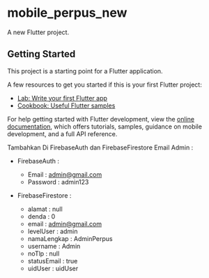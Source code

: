 # mobile_perpus_new

A new Flutter project.

## Getting Started

This project is a starting point for a Flutter application.

A few resources to get you started if this is your first Flutter project:

- [Lab: Write your first Flutter app](https://docs.flutter.dev/get-started/codelab)
- [Cookbook: Useful Flutter samples](https://docs.flutter.dev/cookbook)

For help getting started with Flutter development, view the
[online documentation](https://docs.flutter.dev/), which offers tutorials,
samples, guidance on mobile development, and a full API reference.


Tambahkan Di FirebaseAuth dan FirebaseFirestore Email Admin : 

- FirebaseAuth : 
    - Email       : admin@gmail.com
    - Password    : admin123

- FirebaseFirestore : 
    - alamat      : null
    - denda       : 0
    - email       : admin@gmail.com
    - levelUser   : admin
    - namaLengkap : AdminPerpus
    - username    : Admin
    - noTlp       : null
    - statusEmail : true
    - uidUser     : uidUser         
